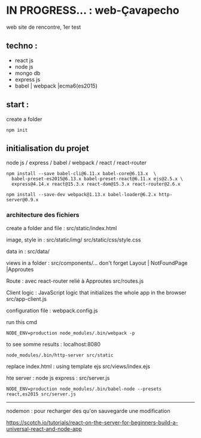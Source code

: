 # IN PROGRESS... : web-Çavapecho
web site de rencontre, 1er test

## techno :
- react js
- node js
- mongo db
- express js
- babel | webpack |ecma6(es2015)

## start :
create a folder
```
npm init
```

## initialisation du projet

node js / express / babel / webpack / react / react-router
```
npm install --save babel-cli@6.11.x babel-core@6.13.x  \
  babel-preset-es2015@6.13.x babel-preset-react@6.11.x ejs@2.5.x \
  express@4.14.x react@15.3.x react-dom@15.3.x react-router@2.6.x
```

```
npm install --save-dev webpack@1.13.x babel-loader@6.2.x http-server@0.9.x
```


### architecture des fichiers

create a folder and file :
src/static/index.html

image, style in :
src/static/img/
src/static/css/style.css

data in :
src/data/

views in a folder :
src/components/...
don't forget 
Layout | NotFoundPage |Approutes

Route : avec react-router relié à Approutes
src/routes.js

Client logic : JavaScript logic that initializes the whole app in the browser
src/app-client.js


configuration file :
webpack.config.js

run this cmd
```
NODE_ENV=production node_modules/.bin/webpack -p
```

to see somme results : localhost:8080
```
node_modules/.bin/http-server src/static

```

replace index.html : using template ejs
src/views/index.ejs

hte  server : node js express :
src/server.js
```
NODE_ENV=production node_modules/.bin/babel-node --presets react,es2015 src/server.js

```

____________________________________________________________________________________________________________________________

nodemon : pour recharger des qu'on sauvegarde une modification

https://scotch.io/tutorials/react-on-the-server-for-beginners-build-a-universal-react-and-node-app
